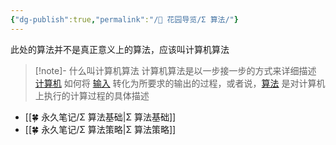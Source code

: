 ```yaml
---
{"dg-publish":true,"permalink":"/🌱 花园导览/Σ 算法/"}
---
```



此处的算法并不是真正意义上的算法，应该叫计算机算法

> [!note]- 什么叫计算机算法
> 计算机算法是以一步接一步的方式来详细描述 [计算机](https://baike.baidu.com/item/%E8%AE%A1%E7%AE%97%E6%9C%BA/140338?fromModule=lemma_inlink) 如何将 [输入](https://baike.baidu.com/item/%E8%BE%93%E5%85%A5/5481954?fromModule=lemma_inlink) 转化为所要求的输出的过程，或者说，[算法](https://baike.baidu.com/item/%E7%AE%97%E6%B3%95/209025?fromModule=lemma_inlink) 是对计算机上执行的计算过程的具体描述

- [[🍀 永久笔记/Σ 算法基础\|Σ 算法基础]]
- [[🍀 永久笔记/Σ 算法策略\|Σ 算法策略]]